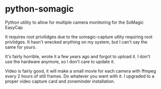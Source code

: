 # python-somagic
Python utility to allow for multiple camera monitoring for the SoMagic EasyCap

It requires root privilidges due to the somagic-capture utlity requiring root privlidges. It hasn't wrecked anything on my system, but I can't say the same for yours.

It's fairly horrible, wrote it a few years ago and forgot to upload it. I don't use the hardware anymore, so I don't care to update it.

Video is fairly good, it will make a small movie for each camera with ffmpeg every 2 hours of still frames. Do whatever you want with it. I upgraded to a proper video capture card and zoneminder installation.
